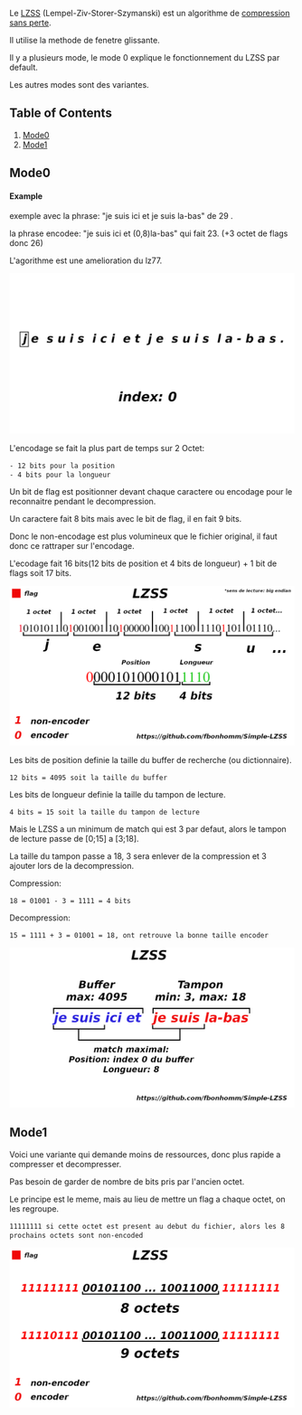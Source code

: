 
Le [LZSS](https://fr.wikipedia.org/wiki/LZSS) (Lempel-Ziv-Storer-Szymanski) est un algorithme de [compression sans perte](https://fr.wikipedia.org/wiki/Algorithme_de_compression_sans_perte).

Il utilise la methode de fenetre glissante.

Il y a plusieurs mode, le mode 0 explique le fonctionnement du LZSS par default.

Les autres modes sont des variantes.

## Table of Contents
1. [Mode0](#mode0)
2. [Mode1](#mode1)

## Mode0

#### Example
exemple avec la phrase: "je suis ici et je suis la-bas" de 29 .

la phrase encodee: "je suis ici et (0,8)la-bas" qui fait 23. (+3 octet de flags donc 26) 

L'agorithme est une amelioration du lz77.

![alt tag](assets/image.gif)

L'encodage se fait la plus part de temps sur 2 Octet:

    - 12 bits pour la position
    - 4 bits pour la longueur

Un bit de flag est positionner devant chaque caractere ou encodage pour le reconnaitre pendant le decompression.

Un caractere fait 8 bits mais avec le bit de flag, il en fait 9 bits.

Donc le non-encodage est plus volumineux que le fichier original, il faut donc ce rattraper sur l'encodage.

L'ecodage fait 16 bits(12 bits de position et 4 bits de longueur) + 1 bit de flags soit 17 bits.

![alt tag](assets/image1.png)


Les bits de position definie la taille du buffer de recherche (ou dictionnaire).
```
12 bits = 4095 soit la taille du buffer
```

Les bits de longueur definie la taille du tampon de lecture.
```
4 bits = 15 soit la taille du tampon de lecture
```
Mais le LZSS a un minimum de match qui est 3 par defaut, alors le tampon de lecture passe de [0;15] a [3;18].

La taille du tampon passe a 18, 3 sera enlever de la compression et 3 ajouter lors de la decompression.

Compression:
```
18 = 01001 - 3 = 1111 = 4 bits 
```

Decompression:
```
15 = 1111 + 3 = 01001 = 18, ont retrouve la bonne taille encoder 
```

![alt tag](assets/image2.png) 

## Mode1

Voici une variante qui demande moins de ressources, donc plus rapide a compresser et decompresser.

Pas besoin de garder de nombre de bits pris par l'ancien octet.

Le principe est le meme, mais au lieu de mettre un flag a chaque octet, on les regroupe.

```
11111111 si cette octet est present au debut du fichier, alors les 8 prochains octets sont non-encoded
``` 

![alt tag](assets/image3.png) 
